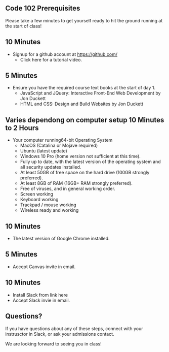 ## Code 102 Prerequisites
Please take a few minutes to get yourself ready to hit the ground running at the start of class!

## 10 Minutes
* Signup for a github account at https://github.com/
  * Click here for a tutorial video.
## 5 Minutes
* Ensure you have the required course text books at the start of day 1.
  * JavaScript and JQuery: Interactive Front-End Web Development by Jon Duckett
  * HTML and CSS: Design and Build Websites by Jon Duckett
## Varies dependong on computer setup 10 Minutes to 2 Hours
* Your computer running64-bit Operating System
  * MacOS (Catalina or Mojave required)
  * Ubuntu (latest update)
  * Windows 10 Pro (home version not sufficient at this time).
  * Fully up to date, with the latest version of the operating system and all security updates installed.
  * At least 50GB of free space on the hard drive (100GB strongly preferred).
  * At least 8GB of RAM (16GB+ RAM strongly preferred).
  * Free of viruses, and in general working order.
  * Screen working
  * Keyboard working
  * Trackpad / mouse working
  * Wireless ready and working
## 10 Minutes
* The latest version of Google Chrome installed.
## 5 Minutes
* Accept Canvas invite in email.
## 10 Minutes
* Install Slack from link here
* Accept Slack invie in email.
## Questions?
If you have questions about any of these steps, connect with your instrusctor in Slack, or ask your admissions contact.

We are looking forward to seeing you in class!
